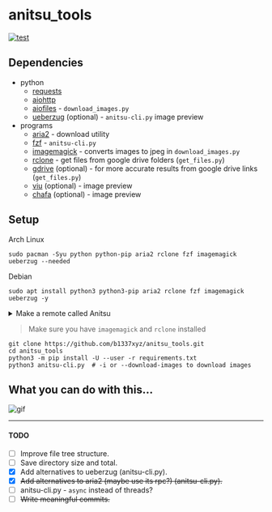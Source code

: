 # anitsu_tools
[![test](https://github.com/b1337xyz/anitsu_tools/actions/workflows/flake8.yml/badge.svg)](https://github.com/b1337xyz/anitsu_tools/actions/workflows/flake8.yml)

## Dependencies

- python
    - [requests](https://requests.readthedocs.io/en/latest/)
    - [aiohttp](https://github.com/aio-libs/aiohttp)
    - [aiofiles](https://github.com/Tinche/aiofiles) - `download_images.py`
    - [ueberzug](https://github.com/b1337xyz/ueberzug) (optional) - `anitsu-cli.py` image preview
- programs
    - [aria2](https://aria2.github.io/) - download utility
    - [fzf](https://github.com/junegunn/fzf) - `anitsu-cli.py`
    - [imagemagick](https://github.com/ImageMagick/ImageMagick) - converts images to jpeg in `download_images.py`
    - [rclone](https://rclone.org) - get files from google drive folders (`get_files.py`)
    - [gdrive](https://github.com/prasmussen/gdrive) (optional) - for more accurate results from google drive links (`get_files.py`)
    - [viu](https://github.com/atanunq/viu#from-source-recommended) (optional) - image preview
    - [chafa](https://hpjansson.org/chafa/) (optional) - image preview

## Setup

Arch Linux
```
sudo pacman -Syu python python-pip aria2 rclone fzf imagemagick ueberzug --needed
```

Debian
```
sudo apt install python3 python3-pip aria2 rclone fzf imagemagick ueberzug -y
```

<details>
    <summary>Make a remote called Anitsu</summary>

Recommended: [Making your own client_id](https://rclone.org/drive/#making-your-own-client-id)

```
rclone config
```

```
n) New remote
r) Rename remote
c) Copy remote
s) Set configuration password
q) Quit config
n/r/c/s/q> n
name> Anitsu
Type of storage to configure.
Choose a number from below, or type in your own value
[snip]
XX / Google Drive
   \ "drive"
[snip]
Storage> drive
Google Application Client Id - leave blank normally.
client_id>
Google Application Client Secret - leave blank normally.
client_secret>
Scope that rclone should use when requesting access from drive.
Choose a number from below, or type in your own value
 1 / Full access all files, excluding Application Data Folder.
   \ "drive"
 2 / Read-only access to file metadata and file contents.
   \ "drive.readonly"
   / Access to files created by rclone only.
 3 | These are visible in the drive website.
   | File authorization is revoked when the user deauthorizes the app.
   \ "drive.file"
   / Allows read and write access to the Application Data folder.
 4 | This is not visible in the drive website.
   \ "drive.appfolder"
   / Allows read-only access to file metadata but
 5 | does not allow any access to read or download file content.
   \ "drive.metadata.readonly"
scope> 1
Service Account Credentials JSON file path - needed only if you want use SA instead of interactive login.
service_account_file>
Remote config
Use web browser to automatically authenticate rclone with remote?
 * Say Y if the machine running rclone has a web browser you can use
 * Say N if running rclone on a (remote) machine without web browser access
If not sure try Y. If Y failed, try N.
y) Yes
n) No
y/n> y
If your browser doesn't open automatically go to the following link: http://127.0.0.1:53682/auth
Log in and authorize rclone for access
Waiting for code...
Got code
Configure this as a Shared Drive (Team Drive)?
y) Yes
n) No
y/n> n
--------------------
[remote]
client_id = 
client_secret = 
scope = drive
root_folder_id = 
service_account_file =
token = {"access_token":"XXX","token_type":"Bearer","refresh_token":"XXX","expiry":"2014-03-16T13:57:58.955387075Z"}
--------------------
y) Yes this is OK
e) Edit this remote
d) Delete this remote
y/e/d> y
```

</details>

> Make sure you have `imagemagick` and `rclone` installed
```
git clone https://github.com/b1337xyz/anitsu_tools.git
cd anitsu_tools
python3 -m pip install -U --user -r requirements.txt
python3 anitsu-cli.py  # -i or --download-images to download images
```


## What you can do with this...
![gif](assets/demo.gif)

---
#### TODO
- [ ] Improve file tree structure.
- [ ] Save directory size and total.
- [x] Add alternatives to ueberzug (anitsu-cli.py).
- [x] ~~Add alternatives to aria2 (maybe use its rpc?) (anitsu-cli.py).~~
- [ ] anitsu-cli.py - `async` instead of threads?
- [ ] ~~Write meaningful commits.~~
